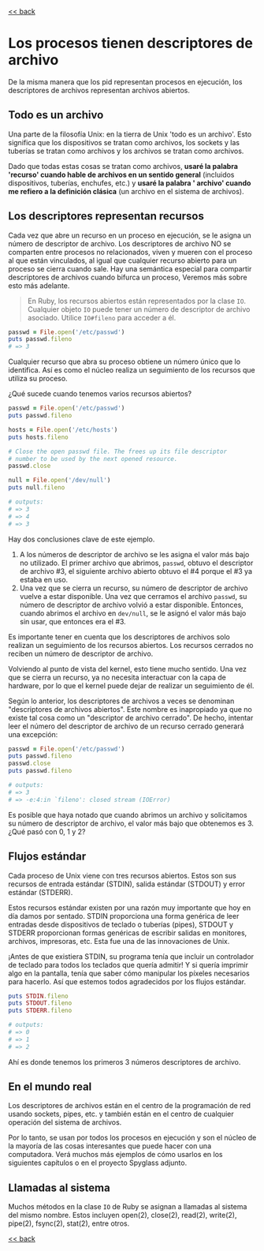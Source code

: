 [<< back](README.md)

# Los procesos tienen descriptores de archivo

De la misma manera que los pid representan procesos en ejecución, los descriptores de archivos representan archivos abiertos.

## Todo es un archivo

Una parte de la filosofía Unix: en la tierra de Unix 'todo es un archivo'. Esto significa que los dispositivos se tratan como archivos, los sockets y las tuberías se tratan como archivos y los archivos se tratan como archivos.

Dado que todas estas cosas se tratan como archivos, **usaré la palabra 'recurso' cuando hable de archivos en un sentido general** (incluidos dispositivos, tuberías, enchufes, etc.) y **usaré la palabra ' archivo' cuando me refiero a la definición clásica** (un archivo en el sistema de archivos).

## Los descriptores representan recursos

Cada vez que abre un recurso en un proceso en ejecución, se le asigna un número de descriptor de archivo. Los descriptores de archivo NO se comparten entre procesos no relacionados, viven y mueren con el proceso al que están vinculados, al igual que cualquier recurso abierto para un proceso se cierra cuando sale. Hay una semántica especial para compartir descriptores de archivos cuando bifurca un proceso, Veremos más sobre esto más adelante.

> En Ruby, los recursos abiertos están representados por la clase `IO`. Cualquier objeto `IO` puede tener un número de descriptor de archivo asociado. Utilice `IO#fileno` para acceder a él.

```ruby
passwd = File.open('/etc/passwd')
puts passwd.fileno
# => 3
```

Cualquier recurso que abra su proceso obtiene un número único que lo identifica. Así es como el núcleo realiza un seguimiento de los recursos que utiliza su proceso.

¿Qué sucede cuando tenemos varios recursos abiertos?

```ruby
passwd = File.open('/etc/passwd')
puts passwd.fileno

hosts = File.open('/etc/hosts')
puts hosts.fileno

# Close the open passwd file. The frees up its file descriptor
# number to be used by the next opened resource.
passwd.close

null = File.open('/dev/null')
puts null.fileno

# outputs:
# => 3
# => 4
# => 3
```

Hay dos conclusiones clave de este ejemplo.

1. A los números de descriptor de archivo se les asigna el valor más bajo no utilizado. El primer archivo que abrimos, `passwd`, obtuvo el descriptor de archivo #3, el siguiente archivo abierto obtuvo el #4 porque el #3 ya estaba en uso.
1. Una vez que se cierra un recurso, su número de descriptor de archivo vuelve a estar disponible. Una vez que cerramos el archivo `passwd`, su número de descriptor de archivo volvió a estar disponible. Entonces, cuando abrimos el archivo en `dev/null`, se le asignó el valor más bajo sin usar, que entonces era el #3.

Es importante tener en cuenta que los descriptores de archivos solo realizan un seguimiento de los recursos abiertos. Los recursos cerrados no reciben un número de descriptor de archivo.

Volviendo al punto de vista del kernel, esto tiene mucho sentido. Una vez que se cierra un recurso, ya no necesita interactuar con la capa de hardware, por lo que el kernel puede dejar de realizar un seguimiento de él.

Según lo anterior, los descriptores de archivos a veces se denominan "descriptores de archivos abiertos". Este nombre es inapropiado ya que no existe tal cosa como un "descriptor de archivo cerrado". De hecho, intentar leer el número del descriptor de archivo de un recurso cerrado generará una excepción:

```ruby
passwd = File.open('/etc/passwd')
puts passwd.fileno
passwd.close
puts passwd.fileno

# outputs:
# => 3
# => -e:4:in `fileno': closed stream (IOError)
```

Es posible que haya notado que cuando abrimos un archivo y solicitamos su número de descriptor de archivo, el valor más bajo que obtenemos es 3. ¿Qué pasó con 0, 1 y 2?

## Flujos estándar

Cada proceso de Unix viene con tres recursos abiertos. Estos son sus recursos de entrada estándar (STDIN), salida estándar (STDOUT) y error estándar (STDERR).

Estos recursos estándar existen por una razón muy importante que hoy en día damos por sentado. STDIN proporciona una forma genérica de leer entradas desde dispositivos de teclado o tuberías (pipes), STDOUT y STDERR proporcionan formas genéricas de escribir salidas en monitores, archivos, impresoras, etc. Esta fue una de las innovaciones de Unix.

¡Antes de que existiera STDIN, su programa tenía que incluir un controlador de teclado para todos los teclados que quería admitir! Y si quería imprimir algo en la pantalla, tenía que saber cómo manipular los píxeles necesarios para hacerlo. Así que estemos todos agradecidos por los flujos estándar.

```ruby
puts STDIN.fileno
puts STDOUT.fileno
puts STDERR.fileno

# outputs:
# => 0
# => 1
# => 2
```

Ahí es donde tenemos los primeros 3 números descriptores de archivo.

## En el mundo real

Los descriptores de archivos están en el centro de la programación de red usando sockets, pipes, etc. y también están en el centro de cualquier operación del sistema de archivos.

Por lo tanto, se usan por todos los procesos en ejecución y son el núcleo de la mayoría de las cosas interesantes que puede hacer con una computadora. Verá muchos más ejemplos de cómo usarlos en los siguientes capítulos o en el proyecto Spyglass adjunto.

## Llamadas al sistema

Muchos métodos en la clase `IO` de Ruby se asignan a llamadas al sistema del mismo nombre. Estos incluyen open(2), close(2), read(2), write(2), pipe(2), fsync(2), stat(2), entre otros.

[<< back](README.md)
